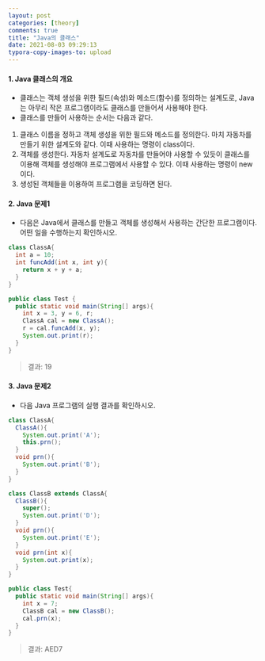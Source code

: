 ```yaml
---
layout: post
categories: [theory]
comments: true
title: "Java의 클래스"
date: 2021-08-03 09:29:13
typora-copy-images-to: upload
---
```


#### 1. Java 클래스의 개요

- 클래스는 객체 생성을 위한 필드(속성)와 메소드(함수)를 정의하는 설계도로, Java는 아무리 작은 프로그램이라도 클래스를 만들어서 사용해야 한다.
- 클래스를 만들어 사용하는 순서는 다음과 같다.

1. 클래스 이름을 정하고 객체 생성을 위한 필드와 메소드를 정의한다. 마치 자동차를 만들기 위한 설계도와 같다. 이때 사용하는 명령이 class이다.
2. 객체를 생성한다. 자동차 설계도로 자동차를 만들어야 사용할 수 있듯이 클래스를 이용해 객체를 생성해야 프로그램에서 사용할 수 있다. 이때 사용하는 명령이 new이다.
3. 생성된 객체들을 이용하여 프로그램을 코딩하면 된다.

#### 2. Java 문제1

- 다음은 Java에서 클래스를 만들고 객체를 생성해서 사용하는 간단한 프로그램이다. 어떤 일을 수행하는지 확인하시오.

```java
class ClassA{
  int a = 10;
  int funcAdd(int x, int y){
    return x + y + a;
  }
}

public class Test {
  public static void main(String[] args){
    int x = 3, y = 6, r;
    ClassA cal = new ClassA();
    r = cal.funcAdd(x, y);
    System.out.print(r);
  }
}
```

> 결과: 19

#### 3. Java 문제2

- 다음 Java 프로그램의 실행 결과를 확인하시오.

```java
class ClassA{
  ClassA(){
    System.out.print('A');
    this.prn();
  }
  void prn(){
    System.out.print('B');
  }
}

class ClassB extends ClassA{
  ClassB(){
    super();
    System.out.print('D');
  }
  void prn(){
    System.out.print('E');
  }
  void prn(int x){
    System.out.print(x);
  }
}

public class Test{
  public static void main(String[] args){
    int x = 7;
    ClassB cal = new ClassB();
    cal.prn(x);
  }
}
```

> 결과: AED7